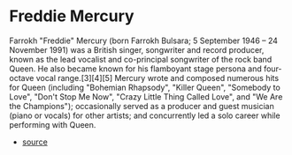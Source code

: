 # Freddie Mercury
Farrokh "Freddie" Mercury (born Farrokh Bulsara; 5 September 1946 – 24 November 1991) was a British singer, 
songwriter and record producer, known as the lead vocalist and co-principal songwriter of the rock band Queen. 
He also became known for his flamboyant stage persona and four-octave vocal range.[3][4][5] Mercury wrote and 
composed numerous hits for Queen (including "Bohemian Rhapsody", "Killer Queen", "Somebody to Love", 
"Don't Stop Me Now", "Crazy Little Thing Called Love", and "We Are the Champions"); occasionally served as a 
producer and guest musician (piano or vocals) for other artists; and concurrently led a solo career while 
performing with Queen.

* [source](https://en.wikipedia.org/wiki/Freddie_Mercury)
